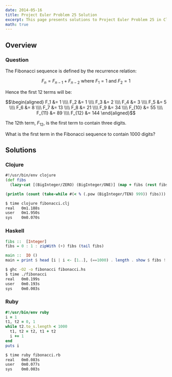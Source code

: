 ```yaml
---
date: 2014-05-16
title: Project Euler Problem 25 Solution
excerpt: This page presents solutions to Project Euler Problem 25 in Clojure, Haskell and Ruby.
math: true
---
```



## Overview


### Question

The Fibonacci sequence is defined by the recurrence relation:

$$F_n = F_{n−1} + F_{n−2} \text{ where } F_1 = 1 \text{ and } F_2 = 1$$

Hence the first 12 terms will be:

$$\begin{aligned}
F_1 &= 1 \\\\
F_2 &= 1 \\\\
F_3 &= 2 \\\\
F_4 &= 3 \\\\
F_5 &= 5 \\\\
F_6 &= 8 \\\\
F_7 &= 13 \\\\
F_8 &= 21 \\\\
F_9 &= 34 \\\\
F_{10} &= 55 \\\\
F_{11} &= 89 \\\\
F_{12} &= 144
\end{aligned}$$

The 12th term, $F_{12}$, is the first term to contain three digits.

What is the first term in the Fibonacci sequence to contain 1000 digits?






## Solutions

### Clojure

```clojure
#!/usr/bin/env clojure
(def fibs
  (lazy-cat [(BigInteger/ZERO) (BigInteger/ONE)] (map + fibs (rest fibs))))

(println (count (take-while #(< % (.pow (BigInteger/TEN) 999)) fibs)))
```


```bash
$ time clojure fibonacci.clj
real   0m1.188s
user   0m1.950s
sys    0m0.070s
```



### Haskell

```haskell
fibs ::  [Integer]
fibs = 0 : 1 : zipWith (+) fibs (tail fibs)

main ::  IO ()
main = print $ head [i | i <- [1..], (==1000) . length . show $ fibs !! i]
```


```bash
$ ghc -O2 -o fibonacci fibonacci.hs
$ time ./fibonacci
real   0m0.199s
user   0m0.193s
sys    0m0.003s
```



### Ruby

```ruby
#!/usr/bin/env ruby
i = 1
t1, t2 = 0, 1
while t2.to_s.length < 1000
  t1, t2 = t2, t1 + t2
  i += 1
end
puts i
```


```bash
$ time ruby fibonacci.rb
real   0m0.083s
user   0m0.077s
sys    0m0.003s
```


